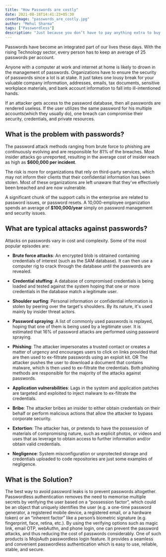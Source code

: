 ```yaml
---
title: "How Passwords are costly"
date: 2021-08-18T14:41:23+05:30
coverImage: "passwords_are_costly.jpg"
author: "Mehul Sharma"
tags: ["Passwordless"]
description: "Just because you don’t have to pay anything extra to buy this common form of authentication, it doesn’t mean that passwords are free. Far from it, quite often passwords end up costing enterprises much more than what they have bargained for."
---
```


Passwords have become an integrated part of our lives these days. With the rising Technology sector, every person has to keep an average of 25 passwords per account.

Anyone with a computer at work and internet at home is likely to drown in the management of passwords. Organizations have to ensure the security of passwords since a lot is at stake.
It just takes one lousy break for your valuable company information, addresses, emails, tax documents, sensitive workplace materials, and bank account information to fall into ill-intentioned hands. 

If an attacker gets access to the password database, then all passwords are rendered useless. If the user utilizes the same password for his multiple accounts(which they usually do), one breach can compromise their security, credentials, and private resources.

## What is the problem with passwords?

The password attack methods ranging from brute force to phishing are continuously evolving and are responsible for 81% of the breaches. Most insider attacks go unreported, resulting in the average cost of insider reach as high as **$600,000 per incident**.

The risk is more for organizations that rely on third-party services, which may not inform their clients that their confidential information has been stolen. Most of these organizations are left unaware that they've effectively been breached and are now vulnerable. 

A significant chunk of the support calls in the enterprise are related to password issues, or password resets. A 10,000-employee organization spends an average of **$100,000/year** simply on password management and security issues.

## What are typical attacks against passwords?

Attacks on passwords vary in cost and complexity. Some of the most popular episodes are:
  - **Brute force attacks**: An encrypted blob is obtained containing credentials of interest (such as the SAM database). It can then use a computer rig to crack through the database until the passwords are revealed.
  
  - **Credential stuffing**: A database of compromised credentials is being loaded and tested against the system hoping that one or more credentials in the database match a legitimate user.
  
  - **Shoulder surfing**: Personal information or confidential information is stolen by peering over the target's shoulders. By its nature, it's used mainly by insider threat actors.
  
  - **Password spraying**: A list of commonly used passwords is replayed, hoping that one of them is being used by a legitimate user. It is estimated that 16% of password attacks are performed using password spraying.
  
  - **Phishing**: The attacker impersonates a trusted contact or creates a matter of urgency and encourages users to click on links provided that are then used to ex-filtrate passwords using an exploit kit. OR The attacker pushes the user to download a document that contains malware, which is then used to ex-filtrate the credentials. Both phishing methods are responsible for the majority of the attacks against passwords.
  
  - **Application vulnerabilities**: Lags in the system and application patches are targeted and exploited to inject malware to ex-filtrate the credentials.
  
  - **Bribe**: The attacker bribes an insider to either obtain credentials on their behalf or perform malicious actions that allow the attacker to bypass corporate security.
  
  - **Extortion**: The attacker has, or pretends to have the possession of materials of compromising nature, such as explicit photos, or videos and uses that as leverage to obtain access to further information and/or obtain valid credentials.
  
  - **Negligence**: System misconfiguration or unprotected storage and credentials uploaded to code repositories are just some examples of negligence. 

## What is the Solution?

The best way to avoid password leaks is to prevent passwords altogether. Passwordless authentication removes the need to memorise multiple secrets by verifying the user based on a “possession factor”, which could be an object that uniquely identifies the user (e.g. a one-time password generator, a registered mobile device, a registered email, or a hardware token) or an “inherent factor” like a person’s biometric signature (e.g. fingerprint, face, retina, etc.).  By using the verifying options such as magic link, email OTP, webAuthn, and phone login, one can prevent the password attacks, and thus reducing the cost of passwords considerably. 
One of such products is MojoAuth passwordless login feature. It provides a seamless and convenient passwordless authentication which is easy to use, reliable, stable, and secure. 


